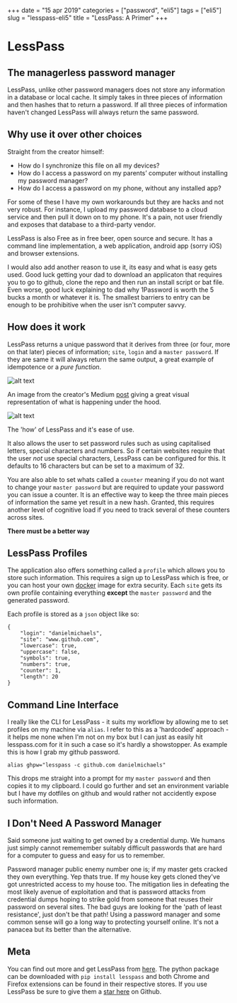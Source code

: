 +++
date = "15 apr 2019"
categories = ["password", "eli5"]
tags = ["eli5"]
slug = "lesspass-eli5"
title = "LessPass: A Primer"
+++

# LessPass

## The managerless password manager

LessPass, unlike other password managers does not store any information in a database or local cache. It simply takes in three pieces of information and then hashes that to return a password. If all three pieces of information haven't changed LessPass will always return the same password.

## Why use it over other choices

Straight from the creator himself:

- How do I synchronize this file on all my devices?
- How do I access a password on my parents’ computer without installing my password manager?
- How do I access a password on my phone, without any installed app?

For some of these I have my own workarounds but they are hacks and not very robust. For instance, I upload my password database to a cloud service and then pull it down on to my phone. It's a pain, not user friendly and exposes that database to a third-party vendor.

LessPass is also Free as in free beer, open source and secure. It has a command line implementation, a web application, android app (sorry iOS) and browser extensions. 

I would also add another reason to use it, its easy and what is easy gets used. Good luck getting your dad to download an applicaton that requires you to go to github, clone the repo and then run an install script or bat file. Even worse, good luck explaining to dad why 1Password is worth the 5 bucks a month or whatever it is. The smallest barriers to entry can be enough to be prohibitive when the user isn't computer savvy.

## How does it work

LessPass returns a unique password that it derives from three (or four, more on that later) pieces of information; `site`, `login` and a `master password`. 
If they are same it will always return the same output, a great example of idempotence or a *pure function*.


![alt text][lesspass]

An image from the creator's Medium [post] giving a great visual representation of what is happening under the hood.

![alt text][lesspass-gif]

The 'how' of LessPass and it's ease of use.

It also allows the user to set password rules such as using capitalised letters, special characters and numbers. So if certain websites require that the user *not* use special characters, LessPass can be configured for this. It defaults to 16 characters but can be set to a maximum of 32. 

You are also able to set whats called a `counter` meaning if you do not want to change your `master password` but are required to update your password you can issue a counter. It is an effective way to keep the three main pieces of information the same yet result in a new hash. Granted, this requires another level of cognitive load if you need to track several of these counters across sites.

**There must be a better way**

## LessPass Profiles

The application also offers something called a `profile` which allows you to store such information. This requires a sign up to LessPass which is free, or you can host your own [docker] image for extra security. Each `site` gets its own profile containing everything **except** the `master password` and the generated password. 

Each profile is stored as a `json` object like so:

```shell
{
    "login": "danielmichaels",
    "site": "www.github.com",
    "lowercase": true,
    "uppercase": false,
    "symbols": true,
    "numbers": true,
    "counter": 1,
    "length": 20
}
```

## Command Line Interface

I really like the CLI for LessPass - it suits my workflow by allowing me to set profiles on my machine via `alias`. I refer to this as a 'hardcoded' approach - it helps me none when I'm not on my box but I can just as easily hit lesspass.com for it in such a case so it's hardly a showstopper. As example this is how I grab my github password.

```shell
alias ghpw="lesspass -c github.com danielmichaels"
```

This drops me straight into a prompt for my `master password` and then copies it to my clipboard. I could go further and set an environment variable but I have my dotfiles on github and would rather not accidently expose such information. 

## I Don't Need A Password Manager

Said someone just waiting to get owned by a credential dump. We humans just simply cannot rememember suitably difficult passwords that are hard for a computer to guess and easy for us to remember.

Password manager public enemy number one is; if my master gets cracked they own everything. Yep thats true. If my house key gets cloned they've got unrestricted access to my house too. The mitigation lies in defeating the most likely avenue of exploitation and that is password attacks from credential dumps hoping to strike gold from someone that reuses their password on several sites. The bad guys are looking for the 'path of least resistance', just don't be that path! Using a password manager and some common sense will go a long way to protecting yourself online. It's not a panacea but its better than the alternative.

## Meta

You can find out more and get LessPass from [here]. The python package can be downloaded with `pip install lesspass` and both Chrome and Firefox extensions can be found in their respective stores. If you use LessPass be sure to give them a [star here] on Github.

[lesspass]: /images/lesspass-hash.png "LessPass image showing how hashing works."
[lesspass-gif]: /images/lesspass.gif "LessPass fullmotion gif of the app in action."
[post]: https://blog.lesspass.com/lesspass-how-it-works-dde742dd18a4
[docker]: https://github.com/lesspass/lesspass
[lesspass.com]: https://lesspass.com
[here]: https://lesspass.com
[star here]: https://github.com/lesspass/lesspass




